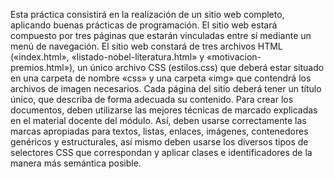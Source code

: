 Esta práctica consistirá en la realización de un sitio web completo, aplicando buenas prácticas de
programación. El sitio web estará compuesto por tres páginas que estarán vinculadas entre sí mediante
un menú de navegación.
El sitio web constará de tres archivos HTML («index.html», «listado-nobel-literatura.html» y «motivacion-
premios.html»), un único archivo CSS (estilos.css) que deberá estar situado en una carpeta de nombre «css»
y una carpeta «img» que contendrá los archivos de imagen necesarios.
Cada página del sitio deberá tener un título único, que describa de forma adecuada su contenido.
Para crear los documentos, deben utilizarse las mejores técnicas de marcado explicadas en el material
docente del módulo. Así, deben usarse correctamente las marcas apropiadas para textos, listas, enlaces,
imágenes, contenedores genéricos y estructurales, así
mismo deben usarse los diversos tipos de selectores CSS que correspondan y aplicar clases e identificadores
de la manera más semántica posible.
